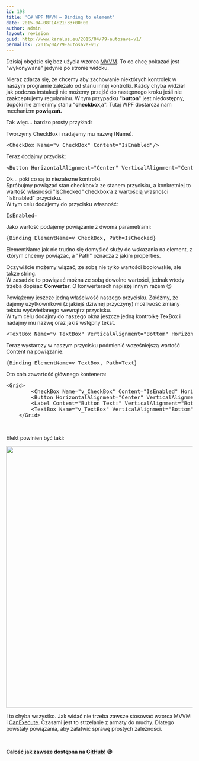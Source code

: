 ```yaml
---
id: 198
title: 'C# WPF MVVM – Binding to element'
date: 2015-04-08T14:21:33+00:00
author: admin
layout: revision
guid: http://www.karalus.eu/2015/04/79-autosave-v1/
permalink: /2015/04/79-autosave-v1/
---
```

Dzisiaj obędzie się bez użycia wzorca <a href="http://www.karalus.eu/Blog/2014/08/c-wpf-mvvm-nowy-projekt-project-template/" target="_blank">MVVM</a>. To co chcę pokazać jest "wykonywane" jedynie po stronie widoku.  
<!--more-->

Nieraz zdarza się, że chcemy aby zachowanie niektórych kontrolek w naszym programie zależało od stanu innej kontrolki. Każdy chyba widział jak podczas instalacji nie możemy przejść do następnego kroku jeśli nie zaakceptujemy regulaminu. W tym przypadku "**button**" jest niedostępny, dopóki nie zmienimy stanu "**checkbox**‚a". Tutaj WPF dostarcza nam mechanizm **powiązań.**

Tak więc&#8230; bardzo prosty przykład:

Tworzymy CheckBox i nadajemy mu nazwę (Name).

<pre class="brush: xml; title: ; notranslate" title="">&lt;CheckBox Name=&quot;v_CheckBox&quot; Content=&quot;IsEnabled&quot;/&gt;
</pre>

Teraz dodajmy przycisk:

<pre class="brush: xml; title: ; notranslate" title="">&lt;Button HorizontalAlignment=&quot;Center&quot; VerticalAlignment=&quot;Center&quot; Content=&quot;Click!&quot;/&gt;
</pre>

Ok&#8230; póki co są to niezależne kontrolki.  
Spróbujmy powiązać stan checkbox&#8217;a ze stanem przycisku, a konkretniej to wartość własności "IsChecked" checkbox&#8217;a z wartością własności "IsEnabled" przycisku.  
W tym celu dodajemy do przycisku własność:

<pre class="brush: xml; title: ; notranslate" title="">IsEnabled=
</pre>

Jako wartość podajemy powiązanie z dwoma parametrami:

<pre class="brush: xml; title: ; notranslate" title="">{Binding ElementName=v_CheckBox, Path=IsChecked}
</pre>

ElementName jak nie trudno się domyśleć służy do wskazania na element, z którym chcemy powiązać, a "Path" oznacza z jakim properties.

Oczywiście możemy wiązać, ze sobą nie tylko wartości boolowskie, ale także string.  
W zasadzie to powiązać można ze sobą dowolne wartości, jednak wtedy trzeba dopisać **Converter**. O konwerterach napiszę innym razem 😉

Powiążemy jeszcze jedną właściwość naszego przycisku. Załóżmy, że dajemy użytkownikowi (z jakiejś dziwnej przyczyny) możliwość zmiany tekstu wyświetlanego wewnątrz przycisku.  
W tym celu dodajmy do naszego okna jeszcze jedną kontrolkę TexBox i nadajmy mu nazwę oraz jakiś wstępny tekst.

<pre class="brush: xml; title: ; notranslate" title="">&lt;TextBox Name=&quot;v_TextBox&quot; VerticalAlignment=&quot;Bottom&quot; HorizontalAlignment=&quot;Right&quot; Text=&quot;Click!&quot; Height=&quot;20&quot; Width=&quot;120&quot; Background=&quot;LightGray&quot;/&gt;
</pre>

Teraz wystarczy w naszym przycisku podmienić wcześniejszą wartość Content na powiązanie:

<pre class="brush: xml; title: ; notranslate" title="">{Binding ElementName=v_TextBox, Path=Text}
</pre>

Oto cała zawartość głównego kontenera:

<pre class="brush: xml; title: ; notranslate" title="">&lt;Grid&gt;
        &lt;CheckBox Name=&quot;v_CheckBox&quot; Content=&quot;IsEnabled&quot; HorizontalAlignment=&quot;Left&quot; VerticalAlignment=&quot;Top&quot;/&gt;
        &lt;Button HorizontalAlignment=&quot;Center&quot; VerticalAlignment=&quot;Center&quot; Content=&quot;{Binding ElementName=v_TextBox, Path=Text}&quot; IsEnabled=&quot;{Binding ElementName=v_CheckBox, Path=IsChecked}&quot;/&gt;
        &lt;Label Content=&quot;Button Text:&quot; VerticalAlignment=&quot;Bottom&quot; HorizontalAlignment=&quot;Right&quot; Margin=&quot;0,0,120,0&quot;/&gt;
        &lt;TextBox Name=&quot;v_TextBox&quot; VerticalAlignment=&quot;Bottom&quot; HorizontalAlignment=&quot;Right&quot; Text=&quot;Click!&quot; Height=&quot;20&quot; Width=&quot;120&quot; Background=&quot;LightGray&quot;/&gt;
    &lt;/Grid&gt;
</pre>

&nbsp;

Efekt powinien być taki:

[<img class="alignnone wp-image-80 size-full" src="https://i0.wp.com/www.karalus.eu/wp-content/uploads/2014/10/ElementBinding.png?resize=1053%2C706" alt="" width="1053" height="706" srcset="https://i0.wp.com/www.karalus.eu/wp-content/uploads/2014/10/ElementBinding.png?w=1053 1053w, https://i0.wp.com/www.karalus.eu/wp-content/uploads/2014/10/ElementBinding.png?resize=300%2C201 300w, https://i0.wp.com/www.karalus.eu/wp-content/uploads/2014/10/ElementBinding.png?resize=1024%2C686 1024w" sizes="(max-width: 1000px) 100vw, 1000px" data-recalc-dims="1" />](https://i0.wp.com/www.karalus.eu/wp-content/uploads/2014/10/ElementBinding.png)

I to chyba wszystko. Jak widać nie trzeba zawsze stosować wzorca MVVM i <a href="http://www.karalus.eu/Blog/2014/10/c-wpf-mvvm-delegatecommand/" target="_blank">CanExecute</a>. Czasami jest to strzelanie z armaty do muchy. Dlatego powstały powiązania, aby załatwić sprawę prostych zależności.

&nbsp;

**Całość jak zawsze dostępna na <a href="https://github.com/RamzesBlog/ElementBinding" target="_blank">GitHub!</a> 😉**